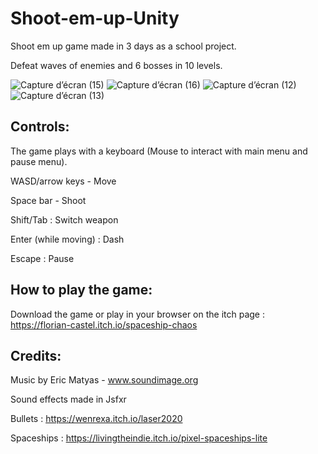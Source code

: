 # Shoot-em-up-Unity
Shoot em up game made in 3 days as a school project.

Defeat waves of enemies and 6 bosses in 10 levels.

![Capture d’écran (15)](https://user-images.githubusercontent.com/106156391/190868412-64d42189-8b8d-4479-9c33-536f88775094.png)
![Capture d’écran (16)](https://user-images.githubusercontent.com/106156391/190868424-e93991de-4f4e-4f4f-8931-3647075f8367.png)
![Capture d’écran (12)](https://user-images.githubusercontent.com/106156391/190868436-a033a242-aba5-4a81-80e1-38075adea28d.png)
![Capture d’écran (13)](https://user-images.githubusercontent.com/106156391/190868440-6e299714-b524-4b86-82e0-05026e95d2d4.png)

## Controls:

The game plays with a keyboard (Mouse to interact with main menu and pause menu).

WASD/arrow keys - Move

Space bar - Shoot

Shift/Tab : Switch weapon

Enter (while moving) : Dash

Escape : Pause

## How to play the game:

Download the game or play in your browser on the itch page : https://florian-castel.itch.io/spaceship-chaos

## Credits:

Music by Eric Matyas - www.soundimage.org

Sound effects made in Jsfxr

Bullets : https://wenrexa.itch.io/laser2020

Spaceships : https://livingtheindie.itch.io/pixel-spaceships-lite
